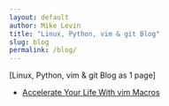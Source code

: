 ```yaml
---
layout: default
author: Mike Levin
title: "Linux, Python, vim & git Blog"
slug: blog
permalink: /blog/
---
```


[Linux, Python, vim & git Blog as 1 page]



- [Accelerate Your Life With vim Macros](/blog/accelerate-your-life-with-vim-macros/)